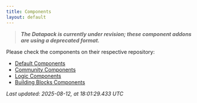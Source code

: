 ```yaml
---
title: Components
layout: default
---
```


> _**The Datapack is currently under revision; these component addons are using a deprecated format.**_

Please check the components on their respective repository:
- [Default Components](https://github.com/BigstoneDevelopment/default-components-addon)
- [Community Components](https://github.com/BigstoneDevelopment/community-components-addon)
- [Logic Components](https://github.com/BigstoneDevelopment/logic-components-addon)
- [Building Blocks Components](https://github.com/BigstoneDevelopment/building-blocks-addon)

_Last updated: 2025-08-12, at 18:01:29.433 UTC_
